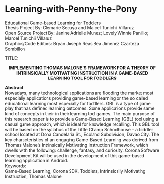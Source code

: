 Learning-with-Penny-the-Pony
==============

Educational Game-based Learning for Toddlers
<br>
Thesis Project By:
Clemarie Secuya and
Marcel Tunichii Villaruz
<br>
Open Source Project By:
Janine Adrielle Munez;
Lovely Winnie Panlilio;
Marcel Tunichii Villaruz
<br>
Graphics/Code Editors:
Bryan Joseph Reas
Bea Jimenez
Czarteza Sombillon

TITLE:

<center><b>IMPLEMENTING THOMAS MALONE’S FRAMEWORK FOR A THEORY OF INTRINSICALLY MOTIVATING INSTRUCTION IN A GAME-BASED LEARNING TOOL FOR TODDLERS</b></center>

<b>Abstract</b>
<br>
Nowadays, many technological applications are flooding the market
most especially applications providing game-based learning or the so called
educational learning most especially for toddlers. GBL is a type of game
play that has defined learning outcomes. Some applications provide same
kind of concepts in their in their learning tool games. The main purpose of
this research paper is to provide a Game-Based Learning (GBL) tool using a
casual game approach, which is ideal for knowledge recalling. This GBL tool
will be based on the syllabus of the Little Champ Schoolhouse – a toddler
school located at Dona Candelaria St., Ecoland Subdivision, Davao City. The
key characteristics of an engaging Game-Based Learning was derived from
Thomas Malone’s Intrinsically Motivating Instruction Framework, which dwells
with the following: challenge, fantasy, and curiosity. Corona Software
Development Kit will be used in the development of this game-based
learning application in Android.
<br>Keywords:<br>
Game-Based Learning, Corona SDK, Toddlers, Intrinsically Motivating
Instruction, Thomas Malone


